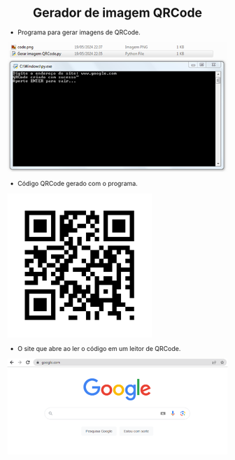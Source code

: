 <h1 align="center">Gerador de imagem QRCode</h1>

- Programa para gerar imagens de QRCode.

![Screenshot](https://github.com/AndrewVargas1991/Gerador-QRCode/blob/main/imagens/Tela.png)

- Código QRCode gerado com o programa.

![Screenshot](https://github.com/AndrewVargas1991/Gerador-QRCode/blob/main/imagens/code.png)

- O site que abre ao ler o código em um leitor de QRCode.

![Screenshot](https://github.com/AndrewVargas1991/Gerador-QRCode/blob/main/imagens/Site.png)

